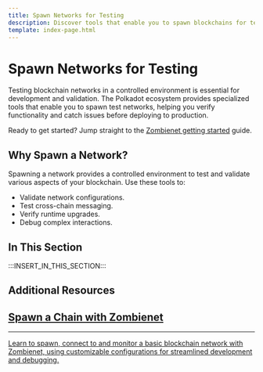 ```yaml
---
title: Spawn Networks for Testing
description: Discover tools that enable you to spawn blockchains for testing, allowing for debugging, and validation of your blockchain setups in a controlled environment.
template: index-page.html
---
```


# Spawn Networks for Testing

Testing blockchain networks in a controlled environment is essential for development and validation. The Polkadot ecosystem provides specialized tools that enable you to spawn test networks, helping you verify functionality and catch issues before deploying to production.

Ready to get started? Jump straight to the [Zombienet getting started](/parachains/testing/run-a-parachain-network/) guide.

## Why Spawn a Network?

Spawning a network provides a controlled environment to test and validate various aspects of your blockchain. Use these tools to:

- Validate network configurations.
- Test cross-chain messaging.
- Verify runtime upgrades.
- Debug complex interactions.

## In This Section

:::INSERT_IN_THIS_SECTION:::

## Additional Resources

<div class="subsection-wrapper">
  <div class="card">
    <a href="/tutorials/polkadot-sdk/testing/spawn-basic-chain/">
      <h2 class="title">Spawn a Chain with Zombienet</h2>
      <hr>
      <p class="description">Learn to spawn, connect to and monitor a basic blockchain network with Zombienet, using customizable configurations for streamlined development and debugging.</p>
    </a>
</div>